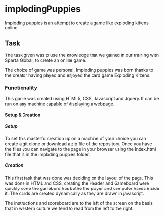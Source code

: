 # implodingPuppies
Imploding puppies is an attempt to create a game like exploding kittens online

## Task
The task given was to use the knowledge that we gained in our training with Sparta Global, to create an online game. 

The choice of game was personal, Imploding puppies was born thanks to the creator having played and enjoyed the card game Exploding Kittens. 


### Functionality 
This game was created using HTML5, CSS, Javascript and Jquery. 
It can be run on any machine capable of displaying a webpage. 



#### Setup & Creation
##### Setup
To set this masterful creation up on a machine of your choice you can create a git clone or download a zip file of the repository. Once you have the files you can navigate to the page in your browser using the Index.html file that is in the imploding puppies folder.

##### Creation
This first task that was done was deciding on the layout of the page. This was done in HTML and CSS, creating the Header and Gameboard were quickly done the gamebord has bothe the player and computer hands inside it. The cards are created dynamically as they are drawn in javascript.

The instructions and scoreboard are to the left of the screen on the basis that in western culture we tend to read from the left to the right. 